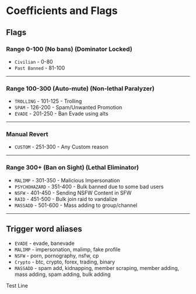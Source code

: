 
# Coefficients and Flags

## Flags
### Range 0-100 (No bans) (Dominator Locked)
- `Civilian`     - 0-80
- `Past Banned`  - 81-100

<hr/>

### Range 100-300 (Auto-mute) (Non-lethal Paralyzer)
- `TROLLING`     - 101-125 - Trolling
- `SPAM`         - 126-200 - Spam/Unwanted Promotion
- `EVADE`        - 201-250 - Ban Evade using alts

<hr/>

### Manual Revert
- `CUSTOM`       - 251-300 - Any Custom reason

<hr/>

### Range 300+ (Ban on Sight) (Lethal Eliminator)
- `MALIMP`       - 301-350 - Malicious Impersonation
- `PSYCHOHAZARD` - 351-400 - Bulk banned due to some bad users
- `NSFW`         - 401-450 - Sending NSFW Content in SFW
- `RAID`         - 451-500 - Bulk join raid to vandalize 
- `MASSADD`      - 501-600 - Mass adding to group/channel

<hr/>

## Trigger word aliases

- `EVADE`   - evade, banevade
- `MALIMP`  - impersonation, malimp, fake profile
- `NSFW`    - porn, pornography, nsfw, cp
- `Crypto`  - btc, crypto, forex, trading, binary
- `MASSADD` - spam add, kidnapping, member scraping, member adding, mass adding, spam adding, bulk adding


Test Line
